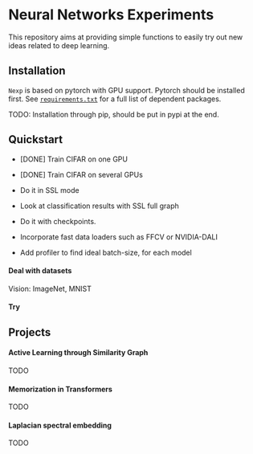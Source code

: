 
# Neural Networks Experiments

This repository aims at providing simple functions to easily try out new ideas related to deep learning.

## Installation
`Nexp` is based on pytorch with GPU support. Pytorch should be installed first.
See [`requirements.txt`](requirements.txt) for a full list of dependent packages.

TODO: Installation through pip, should be put in pypi at the end.

## Quickstart

- [DONE] Train CIFAR on one GPU
- [DONE] Train CIFAR on several GPUs

- Do it in SSL mode

- Look at classification results with SSL full graph

- Do it with checkpoints.

- Incorporate fast data loaders such as FFCV or NVIDIA-DALI
- Add profiler to find ideal batch-size, for each model

#### Deal with datasets
Vision: ImageNet, MNIST

#### Try

## Projects

#### Active Learning through Similarity Graph
TODO

#### Memorization in Transformers
TODO

#### Laplacian spectral embedding
TODO
